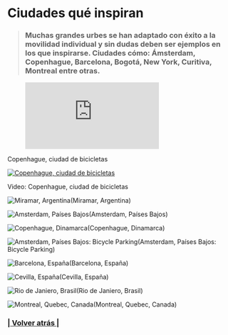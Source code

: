 # Ciudades qué inspiran

> ### Muchas grandes urbes se han adaptado con éxito a la movilidad individual y sin dudas deben ser ejemplos en los que inspirarse. Ciudades cómo: Ámsterdam, Copenhague, Barcelona, Bogotá, New York, Curitiva, Montreal entre otras.

<!-- Video: Copenhague, ciudad de bicicletas -->
<figure class="video_container">
  <iframe src="https://www.youtube.com/embed/HUbrLNHLfEU" frameborder="0" allowfullscreen="true"> </iframe>
</figure>
Copenhague, ciudad de bicicletas

[![Copenhague, ciudad de bicicletas](http://img.youtube.com/vi/HUbrLNHLfEU/0.jpg)](http://www.youtube.com/watch?v=HUbrLNHLfEU "Copenhague, ciudad de bicicletas")

Video: Copenhague, ciudad de bicicletas

![Miramar, Argentina](cuidades_que_inspiran.8.jpg)(Miramar, Argentina)

![Amsterdam, Países Bajos](cuidades_que_inspiran.1.jpg)(Amsterdam, Países Bajos)

![Copenhague, Dinamarca](cuidades_que_inspiran.2.jpg)(Copenhague, Dinamarca)

![Amsterdam, Países Bajos: Bicycle Parking](cuidades_que_inspiran.3.jpg)(Amsterdam, Países Bajos: Bicycle Parking)

![Barcelona, España](cuidades_que_inspiran.4.jpg)(Barcelona, España)

![Cevilla, España](cuidades_que_inspiran.5.jpg)(Cevilla, España)

![Rio de Janiero, Brasil](cuidades_que_inspiran.6.jpg)(Rio de Janiero, Brasil)

![Montreal, Quebec, Canada](cuidades_que_inspiran.7.jpg)(Montreal, Quebec, Canada)

### [| Volver atrás |](../)
